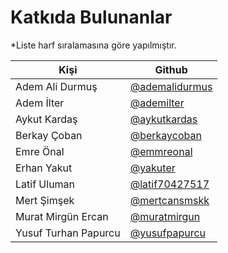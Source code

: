 # Katkıda Bulunanlar

\*Liste harf sıralamasına göre yapılmıştır.

| Kişi                 | Github                                              |
| -------------------- | --------------------------------------------------- |
| Adem Ali Durmuş      | [@ademalidurmus](https://github.com/ademalidurmus)  |
| Adem İlter           | [@ademilter](https://github.com/ademilter)          |
| Aykut Kardaş         | [@aykutkardas](https://github.com/aykutkardas)      |
| Berkay Çoban         | [@berkaycoban](https://github.com/berkaycoban)      |
| Emre Önal            | [@emmreonal](https://github.com/emmreonal)          |
| Erhan Yakut          | [@yakuter](https://github.com/yakuter)              |
| Latif Uluman         | [@latif70427517](https://twitter.com/latif70427517) |
| Mert Şimşek          | [@mertcansmskk](https://github.com/mertcansmskk)    |
| Murat Mirgün Ercan   | [@muratmirgun](https://github.com/muratmirgun)      |
| Yusuf Turhan Papurcu | [@yusufpapurcu](https://github.com/yusufpapurcu)    |
